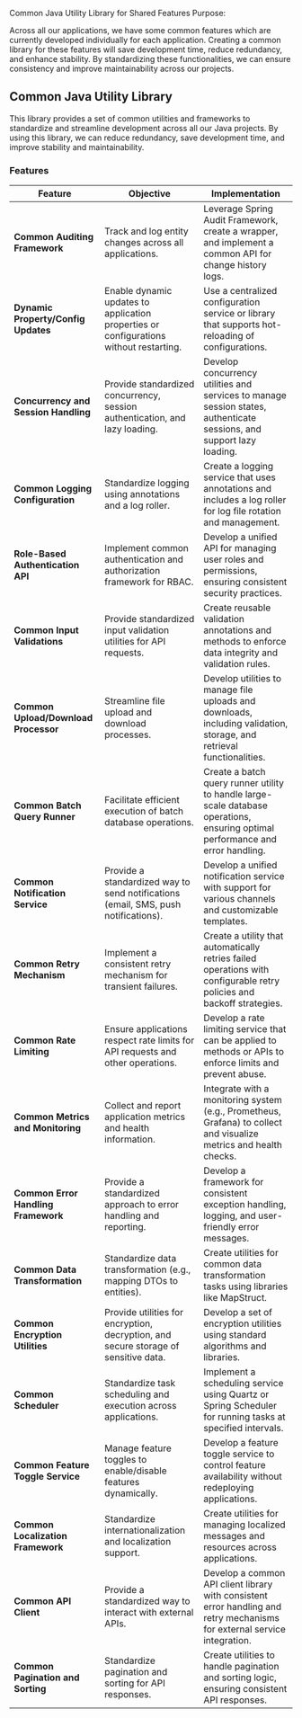 Common Java Utility Library for Shared Features
Purpose:

Across all our applications, we have some common features which are currently developed individually for each application.
Creating a common library for these features will save development time, reduce redundancy, and enhance stability.
By standardizing these functionalities, we can ensure consistency and improve maintainability across our projects.


## Common Java Utility Library

This library provides a set of common utilities and frameworks to standardize and streamline development across all our Java projects. By using this library, we can reduce redundancy, save development time, and improve stability and maintainability.

### Features

| Feature                             | Objective                                                                                 | Implementation                                                                                                          |
|-------------------------------------|-------------------------------------------------------------------------------------------|------------------------------------------------------------------------------------------------------------------------|
| **Common Auditing Framework**       | Track and log entity changes across all applications.                                     | Leverage Spring Audit Framework, create a wrapper, and implement a common API for change history logs.                |
| **Dynamic Property/Config Updates** | Enable dynamic updates to application properties or configurations without restarting.    | Use a centralized configuration service or library that supports hot-reloading of configurations.                      |
| **Concurrency and Session Handling**| Provide standardized concurrency, session authentication, and lazy loading.               | Develop concurrency utilities and services to manage session states, authenticate sessions, and support lazy loading.  |
| **Common Logging Configuration**    | Standardize logging using annotations and a log roller.                                   | Create a logging service that uses annotations and includes a log roller for log file rotation and management.         |
| **Role-Based Authentication API**   | Implement common authentication and authorization framework for RBAC.                     | Develop a unified API for managing user roles and permissions, ensuring consistent security practices.                 |
| **Common Input Validations**        | Provide standardized input validation utilities for API requests.                         | Create reusable validation annotations and methods to enforce data integrity and validation rules.                     |
| **Common Upload/Download Processor**| Streamline file upload and download processes.                                            | Develop utilities to manage file uploads and downloads, including validation, storage, and retrieval functionalities.   |
| **Common Batch Query Runner**       | Facilitate efficient execution of batch database operations.                              | Create a batch query runner utility to handle large-scale database operations, ensuring optimal performance and error handling. |
| **Common Notification Service**     | Provide a standardized way to send notifications (email, SMS, push notifications).         | Develop a unified notification service with support for various channels and customizable templates.                   |
| **Common Retry Mechanism**          | Implement a consistent retry mechanism for transient failures.                            | Create a utility that automatically retries failed operations with configurable retry policies and backoff strategies. |
| **Common Rate Limiting**            | Ensure applications respect rate limits for API requests and other operations.             | Develop a rate limiting service that can be applied to methods or APIs to enforce limits and prevent abuse.            |
| **Common Metrics and Monitoring**   | Collect and report application metrics and health information.                            | Integrate with a monitoring system (e.g., Prometheus, Grafana) to collect and visualize metrics and health checks.     |
| **Common Error Handling Framework** | Provide a standardized approach to error handling and reporting.                           | Develop a framework for consistent exception handling, logging, and user-friendly error messages.                      |
| **Common Data Transformation**      | Standardize data transformation (e.g., mapping DTOs to entities).                         | Create utilities for common data transformation tasks using libraries like MapStruct.                                  |
| **Common Encryption Utilities**     | Provide utilities for encryption, decryption, and secure storage of sensitive data.        | Develop a set of encryption utilities using standard algorithms and libraries.                                         |
| **Common Scheduler**                | Standardize task scheduling and execution across applications.                            | Implement a scheduling service using Quartz or Spring Scheduler for running tasks at specified intervals.              |
| **Common Feature Toggle Service**   | Manage feature toggles to enable/disable features dynamically.                            | Develop a feature toggle service to control feature availability without redeploying applications.                     |
| **Common Localization Framework**   | Standardize internationalization and localization support.                                | Create utilities for managing localized messages and resources across applications.                                    |
| **Common API Client**               | Provide a standardized way to interact with external APIs.                                 | Develop a common API client library with consistent error handling and retry mechanisms for external service integration.|
| **Common Pagination and Sorting**   | Standardize pagination and sorting for API responses.                                     | Create utilities to handle pagination and sorting logic, ensuring consistent API responses.                            |

